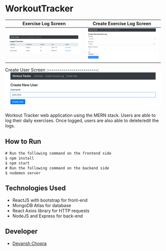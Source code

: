 # WorkoutTracker
Exercise Log Screen          |  Create Exercise Log Screen
:-------------------------:|:-------------------------: 
![](https://github.com/dchop/WorkoutTracker/blob/main/frontend/icons/ExerciseLog.png)  |  ![](https://github.com/dchop/WorkoutTracker/blob/main/frontend/icons/CreateExerciseLog.png) 
Create User Screen
:-------------------------:
![](https://github.com/dchop/WorkoutTracker/blob/main/frontend/icons/CreateUser.png)
<!-- ![alt text](https://github.com/dchop/RealTimeChatApp/blob/master/client/src/icons/loginScreen.png)
![alt text](https://github.com/dchop/RealTimeChatApp/blob/master/client/src/icons/chatScreen.png) -->
Workout Tracker web application using the MERN stack. Users are able to log their daily exercises. Once logged, users are also able to delete/edit the logs. 

## How to Run
```
# Run the following command on the frontend side
$ npm install
$ npm start
# Run the following command on the backend side
$ nodemon server
```

## Technologies Used
- ReactJS with bootstrap for front-end
- MongoDB Atlas for database
- React Axios library for HTTP requests
- NodeJS and Express for back-end

## Developer
- [Devansh Chopra](https://github.com/dchop)